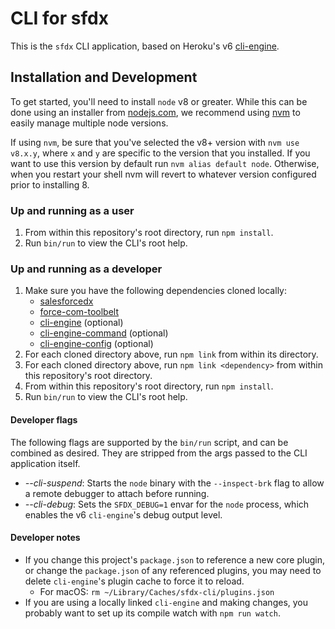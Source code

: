 # CLI for sfdx

This is the `sfdx` CLI application, based on Heroku's v6
[cli-engine](https://github.com/heroku/cli-engine).

## Installation and Development

To get started, you'll need to install `node` v8 or greater.  While this can be done using an installer from [nodejs.com](nodejs.com), we recommend using [nvm](https://github.com/creationix/nvm) to easily manage multiple node versions.

If using `nvm`, be sure that you've selected the v8+ version with `nvm use v8.x.y`, where `x` and `y` are specific to the version that you installed. If you want to use this version by default run `nvm alias default node`. Otherwise, when you restart your shell nvm will revert to whatever version configured prior to installing 8.

### Up and running as a user

1. From within this repository's root directory, run `npm install`.
1. Run `bin/run` to view the CLI's root help.

### Up and running as a developer

1. Make sure you have the following dependencies cloned locally:
    * [salesforcedx](https://git.soma.salesforce.com/salesforcedx/salesforcedx)
    * [force-com-toolbelt](https://git.soma.salesforce.com/ALMSourceDrivenDev/force-com-toolbelt)
    * [cli-engine](https://github.com/heroku/cli-engine) (optional)
    * [cli-engine-command](https://github.com/heroku/cli-engine) (optional)
    * [cli-engine-config](https://github.com/heroku/cli-engine) (optional)
1. For each cloned directory above, run `npm link` from within its directory.
1. For each cloned directory above, run `npm link <dependency>` from within this repository's root directory.
1. From within this repository's root directory, run `npm install`.
1. Run `bin/run` to view the CLI's root help.

#### Developer flags

The following flags are supported by the `bin/run` script, and can be combined as desired.  They are stripped from the args passed to the CLI application itself.

* *--cli-suspend*: Starts the `node` binary with the `--inspect-brk` flag to allow a remote debugger to attach before running.
* *--cli-debug*: Sets the `SFDX_DEBUG=1` envar for the `node` process, which enables the v6 `cli-engine`'s debug output level.

#### Developer notes

* If you change this project's `package.json` to reference a new core plugin, or change the `package.json` of any referenced plugins, you may need to delete `cli-engine`'s plugin cache to force it to reload.
    * For macOS: `rm ~/Library/Caches/sfdx-cli/plugins.json`
* If you are using a locally linked `cli-engine` and making changes, you probably want to set up its compile watch with `npm run watch`.
